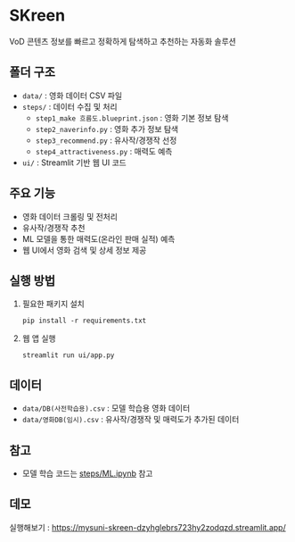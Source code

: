 # SKreen

VoD 콘텐츠 정보를 빠르고 정확하게 탐색하고 추천하는 자동화 솔루션

## 폴더 구조
- `data/` : 영화 데이터 CSV 파일
- `steps/` : 데이터 수집 및 처리  
  - `step1_make 흐름도.blueprint.json` : 영화 기본 정보 탐색  
  - `step2_naverinfo.py` : 영화 추가 정보 탐색  
  - `step3_recommend.py` : 유사작/경쟁작 선정  
  - `step4_attractiveness.py` : 매력도 예측
- `ui/` : Streamlit 기반 웹 UI 코드

## 주요 기능
- 영화 데이터 크롤링 및 전처리
- 유사작/경쟁작 추천
- ML 모델을 통한 매력도(온라인 판매 실적) 예측
- 웹 UI에서 영화 검색 및 상세 정보 제공

## 실행 방법
1. 필요한 패키지 설치  
   ```
   pip install -r requirements.txt
   ```
2. 웹 앱 실행  
   ```
   streamlit run ui/app.py
   ```

## 데이터
- `data/DB(사전학습용).csv` : 모델 학습용 영화 데이터
- `data/영화DB(임시).csv` : 유사작/경쟁작 및 매력도가 추가된 데이터

## 참고
- 모델 학습 코드는 [steps/ML.ipynb](/steps/ML.ipynb) 참고

## 데모
실행해보기 : https://mysuni-skreen-dzyhglebrs723hy2zodqzd.streamlit.app/
